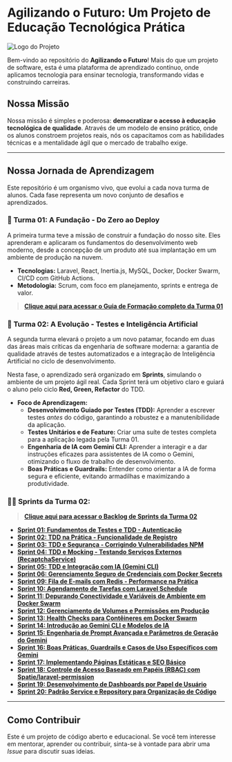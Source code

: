 # Agilizando o Futuro: Um Projeto de Educação Tecnológica Prática

![Logo do Projeto](https://raw.githubusercontent.com/Clube-Siga/agilizando-o-futuro/main/src/public/images/Isologo-Blue.png)

Bem-vindo ao repositório do **Agilizando o Futuro**! Mais do que um projeto de software, esta é uma plataforma de aprendizado contínuo, onde aplicamos tecnologia para ensinar tecnologia, transformando vidas e construindo carreiras.

## Nossa Missão

Nossa missão é simples e poderosa: **democratizar o acesso à educação tecnológica de qualidade**. Através de um modelo de ensino prático, onde os alunos constroem projetos reais, nós os capacitamos com as habilidades técnicas e a mentalidade ágil que o mercado de trabalho exige.

---

## Nossa Jornada de Aprendizagem

Este repositório é um organismo vivo, que evolui a cada nova turma de alunos. Cada fase representa um novo conjunto de desafios e aprendizados.

### 🚀 Turma 01: A Fundação - Do Zero ao Deploy

A primeira turma teve a missão de construir a fundação do nosso site. Eles aprenderam e aplicaram os fundamentos do desenvolvimento web moderno, desde a concepção de um produto até sua implantação em um ambiente de produção na nuvem.

*   **Tecnologias:** Laravel, React, Inertia.js, MySQL, Docker, Docker Swarm, CI/CD com GitHub Actions.
*   **Metodologia:** Scrum, com foco em planejamento, sprints e entrega de valor.

> **[Clique aqui para acessar o Guia de Formação completo da Turma 01](./docs/turma-01/overview-agile-team-one.md)**

### 🤖 Turma 02: A Evolução - Testes e Inteligência Artificial

A segunda turma elevará o projeto a um novo patamar, focando em duas das áreas mais críticas da engenharia de software moderna: a garantia de qualidade através de testes automatizados e a integração de Inteligência Artificial no ciclo de desenvolvimento.

Nesta fase, o aprendizado será organizado em **Sprints**, simulando o ambiente de um projeto ágil real. Cada Sprint terá um objetivo claro e guiará o aluno pelo ciclo **Red, Green, Refactor** do TDD.

*   **Foco de Aprendizagem:**
    *   **Desenvolvimento Guiado por Testes (TDD):** Aprender a escrever testes *antes* do código, garantindo a robustez e a manutenibilidade da aplicação.
    *   **Testes Unitários e de Feature:** Criar uma suíte de testes completa para a aplicação legada pela Turma 01.
    *   **Engenharia de IA com Gemini CLI:** Aprender a interagir e a dar instruções eficazes para assistentes de IA como o Gemini, otimizando o fluxo de trabalho de desenvolvimento.
    *   **Boas Práticas e Guardrails:** Entender como orientar a IA de forma segura e eficiente, evitando armadilhas e maximizando a produtividade.

### 🏃‍♂️ Sprints da Turma 02:

> **[Clique aqui para acessar o Backlog de Sprints da Turma 02](./docs/turma-02/backlog.md)**

*   **[Sprint 01: Fundamentos de Testes e TDD - Autenticação](./docs/turma-02/sprints/sprint-01-tdd-autenticacao.md)**
*   **[Sprint 02: TDD na Prática - Funcionalidade de Registro](./docs/turma-02/sprints/sprint-02-tdd-registro.md)**
*   **[Sprint 03: TDD e Segurança - Corrigindo Vulnerabilidades NPM](./docs/turma-02/sprints/sprint-03-tdd-npm-audit.md)**
*   **[Sprint 04: TDD e Mocking - Testando Serviços Externos (RecaptchaService)](./docs/turma-02/sprints/sprint-04-tdd-recaptcha-service.md)**
*   **[Sprint 05: TDD e Integração com IA (Gemini CLI)](./docs/turma-02/sprints/sprint-05-tdd-ai-integration.md)**
*   **[Sprint 06: Gerenciamento Seguro de Credenciais com Docker Secrets](./docs/turma-02/sprints/sprint-06-docker-secrets.md)**
*   **[Sprint 09: Fila de E-mails com Redis - Performance na Prática](./docs/turma-02/sprints/sprint-09-fila-de-emails-com-redis.md)**
*   **[Sprint 10: Agendamento de Tarefas com Laravel Schedule](./docs/turma-02/sprints/sprint-10-agendamento-de-tarefas-com-laravel-schedule.md)**
*   **[Sprint 11: Depurando Conectividade e Variáveis de Ambiente em Docker Swarm](./docs/turma-02/sprints/sprint-11-depurando-conectividade-e-variaveis-de-ambiente.md)**
*   **[Sprint 12: Gerenciamento de Volumes e Permissões em Produção](./docs/turma-02/sprints/sprint-12-gerenciamento-de-volumes-e-permissoes.md)**
*   **[Sprint 13: Health Checks para Contêineres em Docker Swarm](./docs/turma-02/sprints/sprint-13-health-checks-docker-swarm.md)**
*   **[Sprint 14: Introdução ao Gemini CLI e Modelos de IA](./docs/turma-02/sprints/sprint-14-introducao-gemini-cli-modelos-ia.md)**
*   **[Sprint 15: Engenharia de Prompt Avançada e Parâmetros de Geração do Gemini](./docs/turma-02/sprints/sprint-15-engenharia-prompt-avancada-gemini.md)**
*   **[Sprint 16: Boas Práticas, Guardrails e Casos de Uso Específicos com Gemini](./docs/turma-02/sprints/sprint-16-boas-praticas-guardrails-gemini.md)**
*   **[Sprint 17: Implementando Páginas Estáticas e SEO Básico](./docs/turma-02/sprints/sprint-17-paginas-estaticas-seo-basico.md)**
*   **[Sprint 18: Controle de Acesso Baseado em Papéis (RBAC) com Spatie/laravel-permission](./docs/turma-02/sprints/sprint-18-rbac-spatie-laravel-permission.md)**
*   **[Sprint 19: Desenvolvimento de Dashboards por Papel de Usuário](./docs/turma-02/sprints/sprint-19-desenvolvimento-dashboards-por-papel.md)**
*   **[Sprint 20: Padrão Service e Repository para Organização de Código](./docs/turma-02/sprints/sprint-20-padrao-service-repository.md)**

---

## Como Contribuir

Este é um projeto de código aberto e educacional. Se você tem interesse em mentorar, aprender ou contribuir, sinta-se à vontade para abrir uma *Issue* para discutir suas ideias.